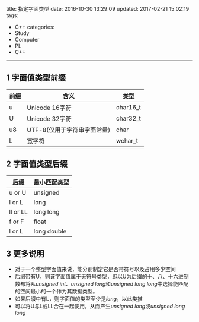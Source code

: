 title: 指定字面类型
date: 2016-10-30 13:29:09
updated: 2017-02-21 15:02:19
tags:
- C++
categories:
- Study
- Computer
- PL
- C++
---

## 1 字面值类型前缀

| 前缀 |             含义            |   类型   |
|------|-----------------------------|----------|
| u    | Unicode 16字符              | char16_t |
| U    | Unicode 32字符              | char32_t |
| u8   | UTF-8(仅用于字符串字面常量) | char     |
| L    | 宽字符                      | wchar_t  |

## 2 字面值类型后缀

|   后缀   | 最小匹配类型 |
|----------|--------------|
| u or U   | unsigned     |
| l or L   | long         |
| ll or LL | long long    |
| f or F   | float        |
| l or L   | long double  |

## 3 更多说明

- 对于一个整型字面值来说，能分别制定它是否带符号以及占用多少空间
- 后缀带有U，则该字面值属于无符号类型，即以U为后缀的十、八、十六进制数都将从*unsigned int*、*unsigned long*和*unsigned long long*中选择能匹配的空间最小的一个作为其数据类型。
- 如果后缀中有L，则字面值的类型至少是*long*，以此类推
- 可以将U与L或LL合在一起使用，从而产生*unsigned long*或*unsigned long long*